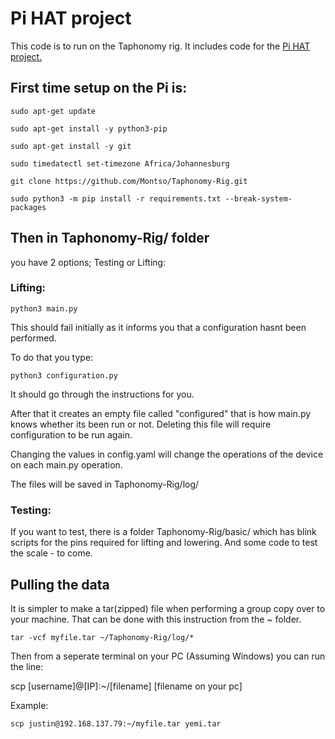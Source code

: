 # Pi HAT project

This code is to run on the Taphonomy rig. It includes code for the [Pi HAT project.](https://github.com/montso/Pi-HAT)

## First time setup on the Pi is:

`sudo apt-get update`

`sudo apt-get install -y python3-pip`

`sudo apt-get install -y git`

`sudo timedatectl set-timezone Africa/Johannesburg`

`git clone https://github.com/Montso/Taphonomy-Rig.git`

`sudo python3 -m pip install -r requirements.txt --break-system-packages`

## Then in Taphonomy-Rig/ folder 
you have 2 options; Testing or Lifting:

### Lifting:

`python3 main.py`

This should fail initially as it informs you that a configuration hasnt been performed.

To do that you type:

`python3 configuration.py`

It should go through the instructions for you.

After that it creates an empty file called "configured" that is how main.py knows whether its been run or not. Deleting this file will require configuration to be run again.

Changing the values in config.yaml will change the operations of the device on each main.py operation.

The files will be saved in Taphonomy-Rig/log/

### Testing:
If you want to test, there is a folder Taphonomy-Rig/basic/ which has blink scripts for the pins required for lifting and lowering.
And some code to test the scale - to come.

## Pulling the data

It is simpler to make a tar(zipped) file when performing a group copy over to your machine. That can be done with this instruction from the ~ folder.

`tar -vcf myfile.tar ~/Taphonomy-Rig/log/*`

Then from a seperate terminal on your PC (Assuming Windows) you can run the line:

scp [username]@[IP]:~/[filename] [filename on your pc]

Example:

`scp justin@192.168.137.79:~/myfile.tar yemi.tar`